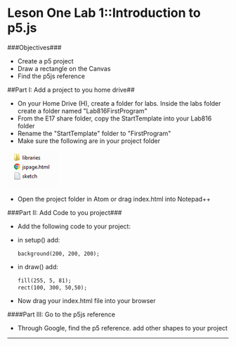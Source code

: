 # Leson One Lab 1::Introduction to p5.js #

###Objectives###
 - Create a p5 project
 - Draw a rectangle on the Canvas
 - Find the p5js reference


##Part I: Add a project to you home drive##
 - On your Home Drive (H), create a folder for labs.  Inside the labs folder create a folder named "Lab816FirstProgram"
 - From the E17 share folder, copy the StartTemplate into your Lab816 folder
 - Rename the "StartTemplate" folder to "FirstProgram"</br>
 - Make sure the following are in your project folder
 
  ![image](img1.png)

 - Open the project folder in Atom or drag index.html into Notepad++

###Part II: Add Code to you project###

 -  Add the following code to your project:
 -  in setup() add:
 
		background(200, 200, 200);
 
 -  in draw() add:
 
		fill(255, 5, 81);
		rect(100, 300, 50,50);

 -  Now drag your index.html file into your browser

####Part III: Go to the p5js reference
 - Through Google, find the p5 reference.  add other shapes to your project





----


